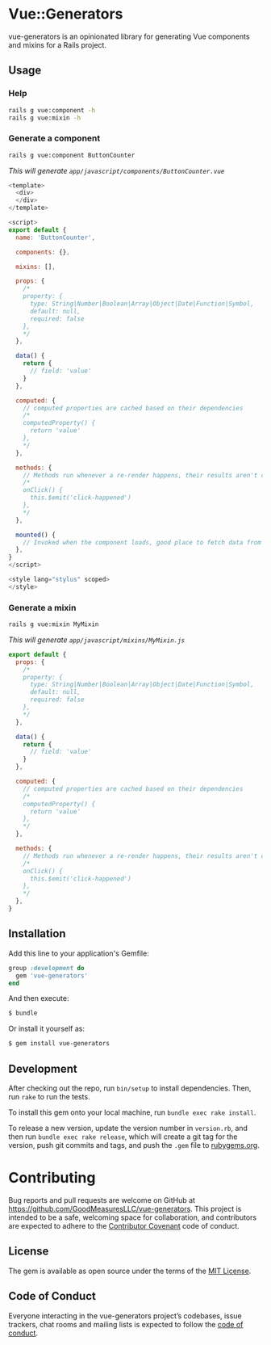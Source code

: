 # Vue::Generators
vue-generators is an opinionated library for generating Vue components and mixins
for a Rails project.

## Usage

### Help
```bash
rails g vue:component -h
rails g vue:mixin -h
```

### Generate a component

```bash
rails g vue:component ButtonCounter
```

*This will generate `app/javascript/components/ButtonCounter.vue`*
```JavaScript
<template>
  <div>
  </div>
</template>

<script>
export default {
  name: 'ButtonCounter',

  components: {},

  mixins: [],

  props: {
    /*
    property: {
      type: String|Number|Boolean|Array|Object|Date|Function|Symbol,
      default: null,
      required: false
    },
    */
  },

  data() {
    return {
      // field: 'value'
    }
  },

  computed: {
    // computed properties are cached based on their dependencies
    /*
    computedProperty() {
      return 'value'
    },
    */
  },

  methods: {
    // Methods run whenever a re-render happens, their results aren't cached.
    /*
    onClick() {
      this.$emit('click-happened')
    },
    */
  },

  mounted() {
    // Invoked when the component loads, good place to fetch data from the API
  },
}
</script>

<style lang="stylus" scoped>
</style>
```

### Generate a mixin

```bash
rails g vue:mixin MyMixin
```

*This will generate `app/javascript/mixins/MyMixin.js`*

```JavaScript
export default {
  props: {
    /*
    property: {
      type: String|Number|Boolean|Array|Object|Date|Function|Symbol,
      default: null,
      required: false
    },
    */
  },

  data() {
    return {
      // field: 'value'
    }
  },

  computed: {
    // computed properties are cached based on their dependencies
    /*
    computedProperty() {
      return 'value'
    },
    */
  },

  methods: {
    // Methods run whenever a re-render happens, their results aren't cached.
    /*
    onClick() {
      this.$emit('click-happened')
    },
    */
  },
}
```

## Installation
Add this line to your application's Gemfile:

```ruby
group :development do
  gem 'vue-generators'
end
```

And then execute:
```bash
$ bundle
```

Or install it yourself as:
```bash
$ gem install vue-generators
```

## Development

After checking out the repo, run `bin/setup` to install dependencies. Then, run `rake` to run the tests.

To install this gem onto your local machine, run `bundle exec rake install`.

To release a new version, update the version number in `version.rb`, and then run `bundle exec rake release`, which will create a git tag for the version, push git commits and tags, and push the `.gem` file to [rubygems.org](https://rubygems.org).

# Contributing

Bug reports and pull requests are welcome on GitHub at https://github.com/GoodMeasuresLLC/vue-generators. This project is intended to be a safe, welcoming space for collaboration, and contributors are expected to adhere to the [Contributor Covenant](http://contributor-covenant.org) code of conduct.

## License

The gem is available as open source under the terms of the [MIT License](https://opensource.org/licenses/MIT).

## Code of Conduct

Everyone interacting in the vue-generators project’s codebases, issue trackers, chat rooms and mailing lists is expected to follow the [code of conduct](https://github.com/GoodMeasuresLLC/vue-generators/blob/master/CODE_OF_CONDUCT.md).
